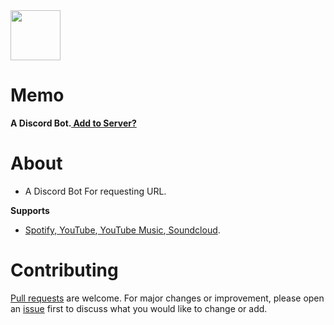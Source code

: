 <img src="https://raw.githubusercontent.com/sijey-praveen/Memo/0aa1fcf7b34811ac4169929235cc13d2a208b7a8/VisualElements/VisualElements_512.svg" width="80px">

# Memo
**A Discord Bot.<a href="https://discord.com/api/oauth2/authorize?client_id=840227498603315260&permissions=8&scope=bot"> Add to Server?</a>**

# About
- A Discord Bot For requesting URL.

**Supports**
- <a href="https://open.spotify.com/">Spotify</a>,<a href="https:///www.youtube.com/"> YouTube</a>,<a href="https://music.youtube.com/"> YouTube Music</a>,<a href="https://soundcloud.com/"> Soundcloud</a>.

# Contributing
<a href="https://github.com/sijey-praveen/Memo/pulls">Pull requests</a> are welcome. For major changes or improvement, please open an <a href="https://github.com/sijey-praveen/Memo/issues">issue</a> first to discuss what you would like to change or add.  
